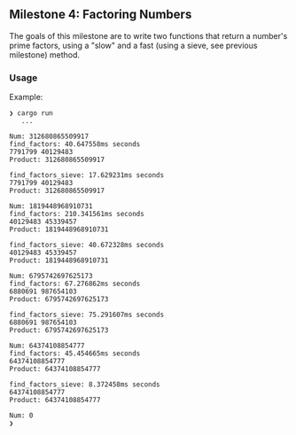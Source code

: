 ## Milestone 4: Factoring Numbers

The goals of this milestone are to write two functions that return a number's prime factors, using a "slow" and a fast (using a sieve, see previous milestone) method.

### Usage

Example:

```shell
❯ cargo run
   ...

Num: 312680865509917
find_factors: 40.647558ms seconds
7791799 40129483
Product: 312680865509917

find_factors_sieve: 17.629231ms seconds
7791799 40129483
Product: 312680865509917

Num: 1819448968910731
find_factors: 210.341561ms seconds
40129483 45339457
Product: 1819448968910731

find_factors_sieve: 40.672328ms seconds
40129483 45339457
Product: 1819448968910731

Num: 6795742697625173
find_factors: 67.276862ms seconds
6880691 987654103
Product: 6795742697625173

find_factors_sieve: 75.291607ms seconds
6880691 987654103
Product: 6795742697625173

Num: 64374108854777
find_factors: 45.454665ms seconds
64374108854777
Product: 64374108854777

find_factors_sieve: 8.372458ms seconds
64374108854777
Product: 64374108854777

Num: 0
❯
```
